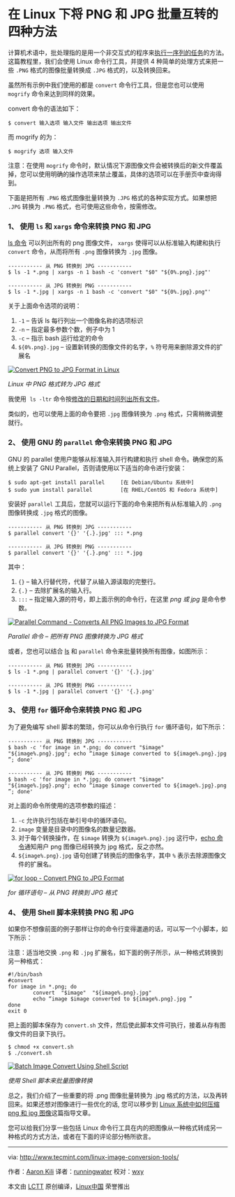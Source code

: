在 Linux 下将 PNG 和 JPG 批量互转的四种方法
==============

计算机术语中，批处理指的是用一个非交互式的程序来[执行一序列的任务][11]的方法。这篇教程里，我们会使用 Linux 命令行工具，并提供 4 种简单的处理方式来把一些 `.PNG` 格式的图像批量转换成 `.JPG` 格式的，以及转换回来。

虽然所有示例中我们使用的都是 `convert` 命令行工具，但是您也可以使用 `mogrify` 命令来达到同样的效果。

convert 命令的语法如下：

```
$ convert 输入选项 输入文件 输出选项 输出文件

```

而 mogrify 的为：

```
$ mogrify 选项 输入文件

```

注意：在使用 `mogrify` 命令时，默认情况下源图像文件会被转换后的新文件覆盖掉，您可以使用明确的操作选项来禁止覆盖，具体的选项可以在手册页中查询得到。

下面是把所有 `.PNG` 格式图像批量转换为 `.JPG` 格式的各种实现方式。如果想把 `.JPG` 转换为 `.PNG` 格式，也可使用这些命令，按需修改。

### 1、 使用 `ls` 和 `xargs` 命令来转换 PNG 和 JPG 

[ls 命令](10) 可以列出所有的 png 图像文件， `xargs` 使得可以从标准输入构建和执行 `convert` 命令，从而将所有 `.png` 图像转换为 `.jpg` 图像。

```
----------- 从 PNG 转换到 JPG ----------- 
$ ls -1 *.png | xargs -n 1 bash -c 'convert "$0" "${0%.png}.jpg"'

----------- 从 JPG 转换到 PNG ----------- 
$ ls -1 *.jpg | xargs -n 1 bash -c 'convert "$0" "${0%.jpg}.png"'

```

关于上面命令选项的说明：

1.  `-1` – 告诉 ls 每行列出一个图像名称的选项标识
2.  `-n` – 指定最多参数个数，例子中为 1
3.  `-c` – 指示 bash 运行给定的命令
4.  `${0%.png}.jpg` – 设置新转换的图像文件的名字，`%` 符号用来删除源文件的扩展名

[
 ![Convert PNG to JPG Format in Linux](http://www.tecmint.com/wp-content/uploads/2016/11/Convert-PNG-to-JPG-in-Linux.png) 
][9]

*Linux 中 PNG 格式转为 JPG 格式*

我使用  `ls -ltr` 命令按[修改的日期和时间列出所有文件][8]。

类似的，也可以使用上面的命令要把 `.jpg` 图像转换为 `.png` 格式，只需稍微调整就行。

### 2、 使用 GNU 的 `parallel` 命令来转换 PNG 和 JPG 

GNU 的 parallel 使用户能够从标准输入并行构建和执行 shell 命令。确保您的系统上安装了 GNU Parallel，否则请使用以下适当的命令进行安装：

```
$ sudo apt-get install parallel     [在 Debian/Ubuntu 系统中]
$ sudo yum install parallel         [在 RHEL/CentOS 和 Fedora 系统中]

```

安装好 `parallel` 工具后，您就可以运行下面的命令来把所有从标准输入的 `.png` 图像转换成 `.jpg` 格式的图像。

```
----------- 从 PNG 转换到 JPG ----------- 
$ parallel convert '{}' '{.}.jpg' ::: *.png

----------- 从 JPG 转换到 PNG -----------
$ parallel convert '{}' '{.}.png' ::: *.jpg

```

其中：

1.  `{}` – 输入行替代符，代替了从输入源读取的完整行。
2.  `{.}` – 去除扩展名的输入行。
3.  `:::` – 指定输入源的符号，即上面示例的命令行，在这里 *png 或 jpg* 是命令参数。

[
 ![Parallel Command - Converts All PNG Images to JPG Format](http://www.tecmint.com/wp-content/uploads/2016/11/Convert-PNG-to-JPG-Using-Parallel-Command.png) 
][7]

*Parallel 命令 – 把所有 PNG 图像转换为 JPG 格式*

或者，您也可以结合 [ls][6] 和 `parallel` 命令来批量转换所有图像，如图所示：

```
----------- 从 PNG 转换到 JPG ----------- 
$ ls -1 *.png | parallel convert '{}' '{.}.jpg'

----------- 从 JPG 转换到 PNG -----------
$ ls -1 *.jpg | parallel convert '{}' '{.}.png'

```

### 3、 使用 `for` 循环命令来转换 PNG 和 JPG

为了避免编写 shell 脚本的繁琐，你可以从命令行执行 `for` 循环语句，如下所示：

```
----------- 从 PNG 转换到 JPG ----------- 
$ bash -c 'for image in *.png; do convert "$image" "${image%.png}.jpg"; echo “image $image converted to ${image%.png}.jpg ”; done'

----------- 从 JPG 转换到 PNG -----------
$ bash -c 'for image in *.jpg; do convert "$image" "${image%.jpg}.png"; echo “image $image converted to ${image%.jpg}.png ”; done'

```

对上面的命令所使用的选项参数的描述：

1.  `-c` 允许执行包括在单引号中的循环语句。
2.  `image` 变量是目录中的图像名的数量记数器。
3.  对于每个转换操作，在 `$image` 转换为 `${image%.png}.jpg` 这行中，[echo 命令][1]通知用户 png 图像已经转换为 jpg 格式，反之亦然。
4. `${image%.png}.jpg` 语句创建了转换后的图像名字，其中 `%` 表示去除源图像文件的扩展名。

[
 ![for loop - Convert PNG to JPG Format](http://www.tecmint.com/wp-content/uploads/2016/11/Convert-PNG-to-JPG-Using-for-loop-Command.png) 
][5]

*for 循环语句 – 从 PNG 转换到 JPG 格式*

### 4、 使用 Shell 脚本来转换 PNG 和 JPG

如果你不想像前面的例子那样让你的命令行变得邋遢的话，可以写一个小脚本，如下所示：

注意：适当地交换 `.png` 和 `.jpg` 扩展名，如下面的例子所示，从一种格式转换到另一种格式：

```
#!/bin/bash
#convert
for image in *.png; do
        convert  "$image"  "${image%.png}.jpg"
        echo “image $image converted to ${image%.png}.jpg ”
done
exit 0 

```

把上面的脚本保存为 `convert.sh` 文件，然后使此脚本文件可执行，接着从存有图像文件的目录下执行。

```
$ chmod +x convert.sh
$ ./convert.sh

```
[
 ![Batch Image Convert Using Shell Script](http://www.tecmint.com/wp-content/uploads/2016/11/Batch-Image-Convert-Using-Shell-Script.png) 
][4]

*使用 Shell 脚本来批量图像转换*

总之，我们介绍了一些重要的将 .png 图像批量转换为 .jpg 格式的方法，以及再转回来。如果还想对图像进行一些优化的话, 您可以移步到 [ Linux 系统中如何压缩 png 和 jpg 图像][3]这篇指导文章。

您可以给我们分享一些包括 Linux 命令行工具在内的把图像从一种格式转成另一种格式的方式方法，或者在下面的评论部分畅所欲言。

--------------------------------------------------------------------------------

via: http://www.tecmint.com/linux-image-conversion-tools/

作者：[Aaron Kili][a]
译者：[runningwater](https://github.com/runningwater)
校对：[wxy](https://github.com/wxy)

本文由 [LCTT](https://github.com/LCTT/TranslateProject) 原创编译，[Linux中国](https://linux.cn/) 荣誉推出

[a]:http://www.tecmint.com/author/aaronkili/
[1]:http://www.tecmint.com/echo-command-in-linux/
[2]:http://www.tecmint.com/tag/linux-tricks/
[3]:http://www.tecmint.com/optimize-and-compress-jpeg-or-png-batch-images-linux-commandline/
[4]:http://www.tecmint.com/wp-content/uploads/2016/11/Batch-Image-Convert-Using-Shell-Script.png
[5]:http://www.tecmint.com/wp-content/uploads/2016/11/Convert-PNG-to-JPG-Using-for-loop-Command.png
[6]:http://www.tecmint.com/tag/linux-ls-command/
[7]:http://www.tecmint.com/wp-content/uploads/2016/11/Convert-PNG-to-JPG-Using-Parallel-Command.png
[8]:http://www.tecmint.com/sort-ls-output-by-last-modified-date-and-time/
[9]:http://www.tecmint.com/wp-content/uploads/2016/11/Convert-PNG-to-JPG-in-Linux.png
[10]:http://www.tecmint.com/tag/linux-ls-command/
[11]:http://www.tecmint.com/using-shell-script-to-automate-linux-system-maintenance-tasks/
